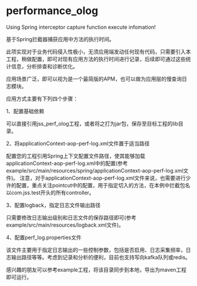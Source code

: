 # performance_olog
Using Spring interceptor capture function execute infomation!

基于Spring拦截器捕获应用中方法的执行时间。

此项实现对于业务代码侵入性极小，无须应用端发动任何现有代码，只需要引入本工程，稍做配置，即可对现有应用方法的执行时间进行记录，后续即可通过这些统计信息，分析排查和诊断优化。

应用场景广泛，即可以视为是一个最简版的APM，也可以做为应用层的慢查询日志模块。


应用方式主要有下列四个步骤：

1、配置基础依赖

可以直接引用jss_perf_olog工程，或者将之打为jar包，保存至目标工程的lib目录。

2、将applicationContext-aop-perf-log.xml文件置于适当路径

配置您的工程引用Spring上下文配置文件路径，使其能够加载applicationContext-aop-perf-log.xml中的配置(参考example/src/main/resources/spring/applicationContext-aop-perf-log.xml文件)。
注意，对于applicationContext-aop-perf-log.xml文件来说，也需要进行少许的配置，重点关注pointcut中的配置，用于指定切入的方法，在本例中拦截包名以com.jss.test开头的所有controller。

3、配置logback，指定日志文件输出路径

只需要修改日志输出级别和日志文件的保存路径即可(参考example/src/main/resources/logback.xml文件)。

4、配置perf_log.properties文件

该文件主要用于指定日志输出的一些控制参数，包括是否启用、日志采集频率，日志输出路径等等。考虑到记录和分析的便利，目前也支持写向kafka队列或redis。


感兴趣的朋友可以参考example工程，将该目录同步到本地，导出为maven工程即可运行。


